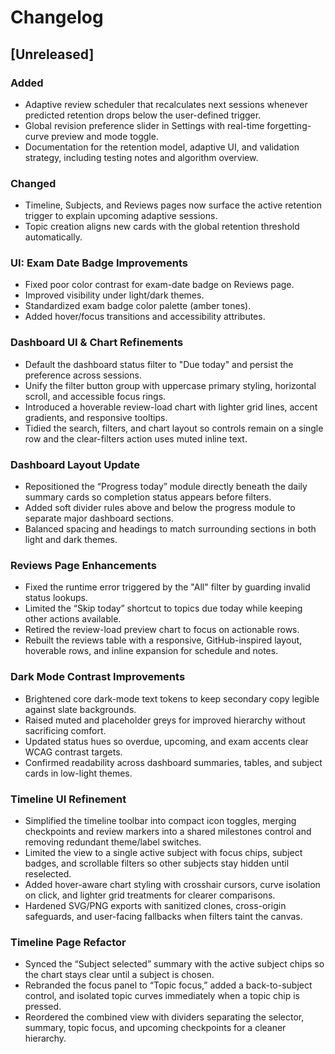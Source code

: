 # Changelog

## [Unreleased]
### Added
- Adaptive review scheduler that recalculates next sessions whenever predicted retention drops below the user-defined trigger.
- Global revision preference slider in Settings with real-time forgetting-curve preview and mode toggle.
- Documentation for the retention model, adaptive UI, and validation strategy, including testing notes and algorithm overview.

### Changed
- Timeline, Subjects, and Reviews pages now surface the active retention trigger to explain upcoming adaptive sessions.
- Topic creation aligns new cards with the global retention threshold automatically.

### UI: Exam Date Badge Improvements
- Fixed poor color contrast for exam-date badge on Reviews page.
- Improved visibility under light/dark themes.
- Standardized exam badge color palette (amber tones).
- Added hover/focus transitions and accessibility attributes.

### Dashboard UI & Chart Refinements
- Default the dashboard status filter to "Due today" and persist the preference across sessions.
- Unify the filter button group with uppercase primary styling, horizontal scroll, and accessible focus rings.
- Introduced a hoverable review-load chart with lighter grid lines, accent gradients, and responsive tooltips.
- Tidied the search, filters, and chart layout so controls remain on a single row and the clear-filters action uses muted inline text.

### Dashboard Layout Update
- Repositioned the “Progress today” module directly beneath the daily summary cards so completion status appears before filters.
- Added soft divider rules above and below the progress module to separate major dashboard sections.
- Balanced spacing and headings to match surrounding sections in both light and dark themes.

### Reviews Page Enhancements
- Fixed the runtime error triggered by the "All" filter by guarding invalid status lookups.
- Limited the “Skip today” shortcut to topics due today while keeping other actions available.
- Retired the review-load preview chart to focus on actionable rows.
- Rebuilt the reviews table with a responsive, GitHub-inspired layout, hoverable rows, and inline expansion for schedule and notes.

### Dark Mode Contrast Improvements
- Brightened core dark-mode text tokens to keep secondary copy legible against slate backgrounds.
- Raised muted and placeholder greys for improved hierarchy without sacrificing comfort.
- Updated status hues so overdue, upcoming, and exam accents clear WCAG contrast targets.
- Confirmed readability across dashboard summaries, tables, and subject cards in low-light themes.

### Timeline UI Refinement
- Simplified the timeline toolbar into compact icon toggles, merging checkpoints and review markers into a shared milestones control and removing redundant theme/label switches.
- Limited the view to a single active subject with focus chips, subject badges, and scrollable filters so other subjects stay hidden until reselected.
- Added hover-aware chart styling with crosshair cursors, curve isolation on click, and lighter grid treatments for clearer comparisons.
- Hardened SVG/PNG exports with sanitized clones, cross-origin safeguards, and user-facing fallbacks when filters taint the canvas.

### Timeline Page Refactor
- Synced the “Subject selected” summary with the active subject chips so the chart stays clear until a subject is chosen.
- Rebranded the focus panel to “Topic focus,” added a back-to-subject control, and isolated topic curves immediately when a topic chip is pressed.
- Reordered the combined view with dividers separating the selector, summary, topic focus, and upcoming checkpoints for a cleaner hierarchy.
